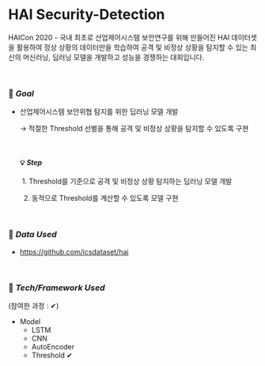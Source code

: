# HAI Security-Detection

HAICon 2020 - 국내 최초로 산업제어시스템 보안연구를 위해 만들어진 HAI 데이터셋을 활용하여 정상 상황의 데이터만을 학습하여 공격 및 비정상 상황을 탐지할 수 있는 최신의 머신러닝, 딥러닝 모델을 개발하고 성능을 경쟁하는 대회입니다.

<br>

### 🚩 *Goal*

- 산업제어시스템 보안위협 탐지를 위한 딥러닝 모델 개발

  → 적절한 Threshold 선별을 통해 공격 및 비정상 상황을 탐지할 수 있도록 구현

  <br>

  #### 💡 *Step*

  ​	1. Threshold를 기준으로 공격 및 비정상 상황 탐지하는 딥러닝 모델 개발

  2. 동적으로 Threshold를 계산할 수 있도록 모델 구현

<br>

### 📁 *Data Used*

- https://github.com/icsdataset/hai

<br>

### 🔑 *Tech/Framework Used*

(참여한 과정 : ✔)

- Model
  - LSTM
  - CNN
  - AutoEncoder
  - Threshold ✔

